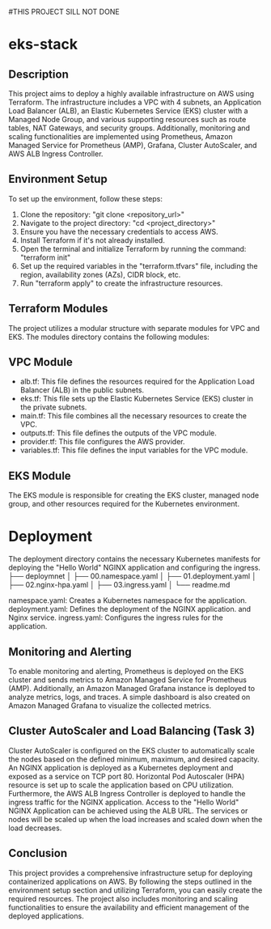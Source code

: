 
#THIS PROJECT SILL NOT DONE 

# eks-stack
## Description
This project aims to deploy a highly available infrastructure on AWS using Terraform. The infrastructure includes a VPC with 4 subnets, an Application Load Balancer (ALB), an Elastic Kubernetes Service (EKS) cluster with a Managed Node Group, and various supporting resources such as route tables, NAT Gateways, and security groups. Additionally, monitoring and scaling functionalities are implemented using Prometheus, Amazon Managed Service for Prometheus (AMP), Grafana, Cluster AutoScaler, and AWS ALB Ingress Controller.

## Environment Setup
To set up the environment, follow these steps:

1. Clone the repository: "git clone <repository_url>"
2. Navigate to the project directory: "cd <project_directory>"
3. Ensure you have the necessary credentials to access AWS.
4. Install Terraform if it's not already installed.
5. Open the terminal and initialize Terraform by running the command: "terraform init"
6. Set up the required variables in the "terraform.tfvars" file, including the region, availability zones (AZs), CIDR block, etc.
7. Run "terraform apply" to create the infrastructure resources.


## Terraform Modules
The project utilizes a modular structure with separate modules for VPC and EKS.
The modules directory contains the following modules:

## VPC Module
* alb.tf: This file defines the resources required for the Application Load Balancer (ALB) in the public subnets.
* eks.tf: This file sets up the Elastic Kubernetes Service (EKS) cluster in the private subnets.
* main.tf: This file combines all the necessary resources to create the VPC.
* outputs.tf: This file defines the outputs of the VPC module.
* provider.tf: This file configures the AWS provider.
* variables.tf: This file defines the input variables for the VPC module.

## EKS Module
The EKS module is responsible for creating the EKS cluster,
 managed node group, and other resources required for the Kubernetes environment.


# Deployment
The deployment directory contains the necessary Kubernetes manifests for deploying the "Hello World" NGINX application and configuring the ingress.
    ├── deploymnet
    │   ├── 00.namespace.yaml
    │   ├── 01.deployment.yaml
    │   ├── 02.nginx-hpa.yaml
    │   ├── 03.ingress.yaml
    │   └── readme.md

namespace.yaml: Creates a Kubernetes namespace for the application.
deployment.yaml: Defines the deployment of the NGINX application. and Nginx service.
ingress.yaml: Configures the ingress rules for the application.


## Monitoring and Alerting
To enable monitoring and alerting, Prometheus is deployed on the EKS cluster and sends metrics to Amazon Managed Service for Prometheus (AMP).
 Additionally, an Amazon Managed Grafana instance is deployed to analyze metrics, logs, and traces.
 A simple dashboard is also created on Amazon Managed Grafana to visualize the collected metrics.


##  Cluster AutoScaler and Load Balancing (Task 3)
Cluster AutoScaler is configured on the EKS cluster to automatically scale the nodes based on the defined minimum, maximum, and desired capacity.
An NGINX application is deployed as a Kubernetes deployment and exposed as a service on TCP port 80.
Horizontal Pod Autoscaler (HPA) resource is set up to scale the application based on CPU utilization. 
Furthermore, the AWS ALB Ingress Controller is deployed to handle the ingress traffic for the NGINX application. 
Access to the "Hello World" NGINX Application can be achieved using the ALB URL. 
The services or nodes will be scaled up when the load increases and scaled down when the load decreases.

## Conclusion
This project provides a comprehensive infrastructure setup for deploying containerized applications on AWS. 
By following the steps outlined in the environment setup section and utilizing Terraform, you can easily create the required resources. 
The project also includes monitoring and scaling functionalities to ensure the availability and efficient management of the deployed applications.
